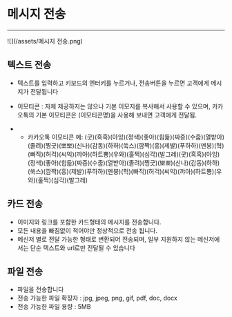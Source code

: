 # 메시지 전송

---

![](/assets/메시지 전송.png)

## 텍스트 전송

* 텍스트를 입력하고 키보드의 엔터키를 누르거나, 전송버튼을 누르면 고객에게 메시지가 전달됩니다

* 이모티콘 : 자체 제공하지는 않으나 기본 이모지를 복사해서 사용할 수 있으며, 카카오톡의 기본 이모티콘은 \(이모티콘명\)을 사용해 보내면 고객에게 전달됨.

* * 카카오톡 이모티콘 예: \(굿\)\(흑흑\)\(아잉\)\(정색\)\(좋아\)\(힘듦\)\(짜증\)\(수줍\)\(열받아\)\(졸려\)\(찡긋\)\(뽀뽀\)\(신나\)\(감동\)\(하하\)\(쑥스\)\(깜짝\)\(흥\)\(제발\)\(푸하하\)\(멘붕\)\(헉\)\(빠직\)\(허걱\)\(씨익\)\(꺄아\)\(하트뿅\)\(우와\)\(훌쩍\)\(심각\)\(발그레\)\(굿\)\(흑흑\)\(아잉\)\(정색\)\(좋아\)\(힘듦\)\(짜증\)\(수줍\)\(열받아\)\(졸려\)\(찡긋\)\(뽀뽀\)\(신나\)\(감동\)\(하하\)\(쑥스\)\(깜짝\)\(흥\)\(제발\)\(푸하하\)\(멘붕\)\(헉\)\(빠직\)\(허걱\)\(씨익\)\(꺄아\)\(하트뿅\)\(우와\)\(훌쩍\)\(심각\)\(발그레\)

## 카드 전송

* 이미지와 링크를 포함한 카드형태의 메시지를 전송합니다.
* 모든 내용을 빠짐없이 적어야만 정상적으로 전송 됩니다.
* 메신저 별로 전달 가능한 형태로 변환되어 전송되며, 일부 지원하지 않는 메신저에서는 단순 텍스트와 url로만 전달될 수 있습니다

## 파일 전송

* 파일을 전송합니다
* 전송 가능한 파일 확장자 : jpg, jpeg, png, gif, pdf, doc, docx
* 전송 가능한 파일 용량 : 5MB



